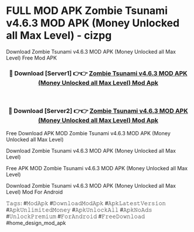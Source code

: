 # FULL MOD APK Zombie Tsunami v4.6.3 MOD APK (Money Unlocked all Max Level) - cizpg
Download Zombie Tsunami v4.6.3 MOD APK (Money Unlocked all Max Level) Free Mod APK

<div align="center">
<h3>🔴 Download [Server1] 👉👉 <a href="https://apk-comot.site?title=Zombie_Tsunami_v4.6.3_MOD_APK_(Money_Unlocked_all_Max_Level)">Zombie Tsunami v4.6.3 MOD APK (Money Unlocked all Max Level) Mod Apk</a></h3><br>

<h3>🔴 Download [Server2] 👉👉 <a href="https://apk-comot.site?title=Zombie_Tsunami_v4.6.3_MOD_APK_(Money_Unlocked_all_Max_Level)">Zombie Tsunami v4.6.3 MOD APK (Money Unlocked all Max Level) Mod Apk</a></h3>
</div>


Free Download APK MOD Zombie Tsunami v4.6.3 MOD APK (Money Unlocked all Max Level)

Download Zombie Tsunami v4.6.3 MOD APK (Money Unlocked all Max Level) 

Free APK MOD Zombie Tsunami v4.6.3 MOD APK (Money Unlocked all Max Level) 

Download Zombie Tsunami v4.6.3 MOD APK (Money Unlocked all Max Level) Mod For Android

𝚃𝚊𝚐𝚜: #𝙼𝚘𝚍𝙰𝚙𝚔 #𝙳𝚘𝚠𝚗𝚕𝚘𝚊𝚍𝙼𝚘𝚍𝙰𝚙𝚔 #𝙰𝚙𝚔𝙻𝚊𝚝𝚎𝚜𝚝𝚅𝚎𝚛𝚜𝚒𝚘𝚗 #𝙰𝚙𝚔𝚄𝚗𝚕𝚒𝚖𝚒𝚝𝚎𝚍𝙼𝚘𝚗𝚎𝚢 #𝙰𝚙𝚔𝚄𝚗𝚕𝚘𝚌𝚔𝙰𝚕𝚕 #𝙰𝚙𝚔𝙽𝚘𝙰𝚍𝚜 #𝚄𝚗𝚕𝚘𝚌𝚔𝙿𝚛𝚎𝚖𝚒𝚞𝚖 #𝙵𝚘𝚛𝙰𝚗𝚍𝚛𝚘𝚒𝚍 #𝙵𝚛𝚎𝚎𝙳𝚘𝚠𝚗𝚕𝚘𝚊𝚍 #home_design_mod_apk